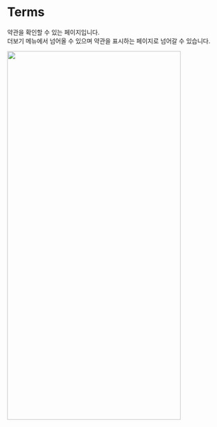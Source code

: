 # Terms

약관을 확인할 수 있는 페이지입니다.<br />
더보기 메뉴에서 넘어올 수 있으며 약관을 표시하는 페이지로 넘어갈 수 있습니다.

<img width="400" height="848" src="https://github.com/softeerbootcamp-3rd/Team4-HansalChai/assets/37495809/43e35adc-e246-4d48-8295-0291fb883443">
